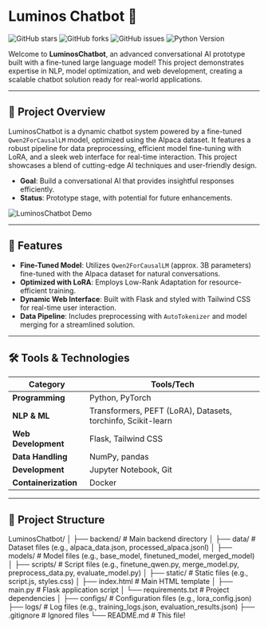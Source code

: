 # Luminos Chatbot 🚀

![GitHub stars](https://img.shields.io/github/stars/rpg2030/Luminos-Chatbot?color=brightgreen) 
![GitHub forks](https://img.shields.io/github/forks/rpg2030/Luminos-Chatbot?color=blue) 
![GitHub issues](https://img.shields.io/github/issues/rpg2030/Luminos-Chatbot?color=red) 
![Python Version](https://img.shields.io/badge/Python-3.9+-blueviolet)

Welcome to **LuminosChatbot**, an advanced conversational AI prototype built with a fine-tuned large language model! This project demonstrates expertise in NLP, model optimization, and web development, creating a scalable chatbot solution ready for real-world applications.

---

## 🌟 Project Overview

LuminosChatbot is a dynamic chatbot system powered by a fine-tuned `Qwen2ForCausalLM` model, optimized using the Alpaca dataset. It features a robust pipeline for data preprocessing, efficient model fine-tuning with LoRA, and a sleek web interface for real-time interaction. This project showcases a blend of cutting-edge AI techniques and user-friendly design.

- **Goal**: Build a conversational AI that provides insightful responses efficiently.
- **Status**: Prototype stage, with potential for future enhancements.

![LuminosChatbot Demo](static/luminoschatbot_demo.png)

---

## 🎨 Features

- **Fine-Tuned Model**: Utilizes `Qwen2ForCausalLM` (approx. 3B parameters) fine-tuned with the Alpaca dataset for natural conversations.
- **Optimized with LoRA**: Employs Low-Rank Adaptation for resource-efficient training.
- **Dynamic Web Interface**: Built with Flask and styled with Tailwind CSS for real-time user interaction.
- **Data Pipeline**: Includes preprocessing with `AutoTokenizer` and model merging for a streamlined solution.

---

## 🛠️ Tools & Technologies

| Category          | Tools/Tech                |
|-------------------|---------------------------|
| **Programming**   | Python, PyTorch           |
| **NLP & ML**      | Transformers, PEFT (LoRA), Datasets, torchinfo, Scikit-learn |
| **Web Development**| Flask, Tailwind CSS       |
| **Data Handling** | NumPy, pandas             |
| **Development**   | Jupyter Notebook, Git     |
| **Containerization** | Docker                  |

---

## 📂 Project Structure

LuminosChatbot/
│
├── backend/           # Main backend directory
│   ├── data/            # Dataset files (e.g., alpaca_data.json, processed_alpaca.jsonl)
│   ├── models/          # Model files (e.g., base_model, finetuned_model, merged_model)
│   ├── scripts/         # Script files (e.g., finetune_qwen.py, merge_model.py, preprocess_data.py, evaluate_model.py)
│   ├── static/          # Static files (e.g., script.js, styles.css)
│   ├── index.html       # Main HTML template
│   ├── main.py          # Flask application script
│   └── requirements.txt # Project dependencies
│
├── configs/            # Configuration files (e.g., lora_config.json)
├── logs/               # Log files (e.g., training_logs.json, evaluation_results.json)
├── .gitignore          # Ignored files
└── README.md           # This file!
